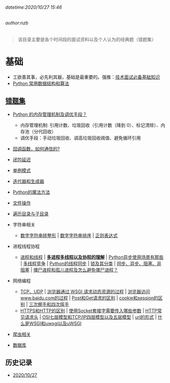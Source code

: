 ###### datetime:2020/10/27 15:46
###### author:nzb

> 该目录主要是各个时间段的面试资料以及个人认为的经典题（错题集）

# 基础
 
 - 工欲善其事，必先利其器，基础是最重要的。强推：[技术面试必备基础知识](https://github.com/CyC2018/CS-Notes)
 - [Python 常用数据结构和算法](../Python/Python语言进阶/01-常用数据结构和算法.md)

## [错题集](./ClassicQuestion)

- [Python 的内存管理机制及调优手段？](../Python/Python语言进阶/03-面向对象高级知识.md#垃圾回收和循环引用以及弱引用)
    - 内存管理机制: 引用计数、垃圾回收（引用计数（降到 0）、标记清除）、内存池（分代回收）
    - 调优手段：手动垃圾回收、调高垃圾回收阈值、避免循环引用
- [回调函数，如何通信的?](./ClassicQuestion/20201027/README.md#回调函数，如何通信的?)
- [闭包延迟](./ClassicQuestion/20201027/README.md#闭包延迟)
- [单例模式](./ClassicQuestion/20201027/README.md#单例模式)
- [迭代器和生成器](../Python/Python语言进阶/04-迭代器和生成器.md)
- [Python的魔法方法](./ClassicQuestion/20201027/README.md#Python的魔法方法)
- [文件操作](./ClassicQuestion/20201027/README.md#文件操作)
- [遍历目录与子目录](./ClassicQuestion/20201027/README.md#遍历目录与子目录)
- 字符串相关
    - [数字字符串转整形](./ClassicQuestion/20201027/README.md#数字字符串转整形) 
    | [数字字符串排序](./ClassicQuestion/20201027/README.md#数字字符串排序) 
    | [正则表达式](../Python/Python语言基础/11-字符串和正则表达式.md)
- 进程线程协程
    - [进程和线程](../Python/Python语言基础/12-进程和线程.md#进程和线程) 
    | [**多进程多线程以及协程的理解**](./ClassicQuestion/20201027/README.md#多进程多线程以及协程的理解)
    | [Python异步使用场景有那些](./ClassicQuestion/20201027/README.md#Python异步使用场景有那些) 
    | [多线程竞争](./ClassicQuestion/20201027/README.md#多线程竞争)
    | [Python的线程同步](./ClassicQuestion/20201027/README.md#Python的线程同步)
    | [锁及其分类](./ClassicQuestion/20201027/README.md#锁及其分类)
    | [同步、异步、阻塞、非阻塞](./ClassicQuestion/20201027/README.md#同步、异步、阻塞、非阻塞)
    | [僵尸进程和孤儿进程及怎么避免僵尸进程？](./ClassicQuestion/20201027/README.md#僵尸进程和孤儿进程及怎么避免僵尸进程？)
- 网络编程
    - [TCP、UDP](./ClassicQuestion/20201027/README.md#TCP和UDP) 
    | [浏览器通过 WSGI 请求动态资源的过程](./ClassicQuestion/20201027/README.md#浏览器通过WSGI请求动态资源的过程?)
    | [浏览器访问www.baidu.com的过程](./ClassicQuestion/20201027/README.md#浏览器访问www.baidu.com的过程?)
    | [Post和Get请求的区别](./ClassicQuestion/20201027/README.md#Post和Get请求的区别)
    | [cookie和session的区别](./ClassicQuestion/20201027/README.md#cookie和session的区别)
    | [三次握手和四次挥手](./ClassicQuestion/20201027/README.md#三次握手和四次挥手)
    - [HTTPS和HTTP的区别](./ClassicQuestion/20201027/README.md#HTTPS和HTTP的区别)
    | [使用Socket套接字需要传入哪些参数](./ClassicQuestion/20201027/README.md#使用Socket套接字需要传入哪些参数)
    | [HTTP常见请求头](./ClassicQuestion/20201027/README.md#HTTP常见请求头)
    | [OSI七层模型和TCP/IP四层模型以及五层模型](./ClassicQuestion/20201027/README.md#OSI七层模型和TCP/IP四层模型以及五层模型)
    | [url的形式](./ClassicQuestion/20201027/README.md#url的形式)
    | [什么是WSGI和uwsgi以及uWSGI](./ClassicQuestion/20201027/README.md#什么是WSGI和uwsgi以及uWSGI)

- [爬虫相关](./ClassicQuestion/20201027/README.md#scrapy和scrapy-redis有什么区别？为什么选择redis数据库？)
- [数据库](./ClassicQuestion/20201027/README.md#索引的工作原理及其种类)

 
## 历史记录

- [2020/10/27](./20201027)
